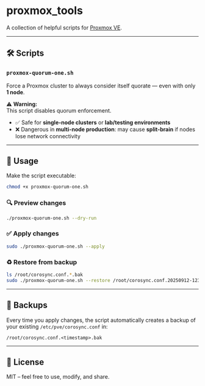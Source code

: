 
# proxmox_tools

A collection of helpful scripts for [Proxmox VE](https://www.proxmox.com/).

---

## 🛠️ Scripts

### `proxmox-quorum-one.sh`

Force a Proxmox cluster to always consider itself quorate — even with only **1 node**.

⚠️ **Warning:**  
This script disables quorum enforcement.  
- ✅ Safe for **single-node clusters** or **lab/testing environments**  
- ❌ Dangerous in **multi-node production**: may cause **split-brain** if nodes lose network connectivity

---

## 🚀 Usage

Make the script executable:
```bash
chmod +x proxmox-quorum-one.sh
```

### 🔍 Preview changes
```bash
./proxmox-quorum-one.sh --dry-run
```

### ✅ Apply changes
```bash
sudo ./proxmox-quorum-one.sh --apply
```

### ♻️ Restore from backup
```bash
ls /root/corosync.conf.*.bak
sudo ./proxmox-quorum-one.sh --restore /root/corosync.conf.20250912-123456.bak
```

---

## 📂 Backups
Every time you apply changes, the script automatically creates a backup of your existing `/etc/pve/corosync.conf` in:

```
/root/corosync.conf.<timestamp>.bak
```

---

## 📜 License
MIT – feel free to use, modify, and share.
```
